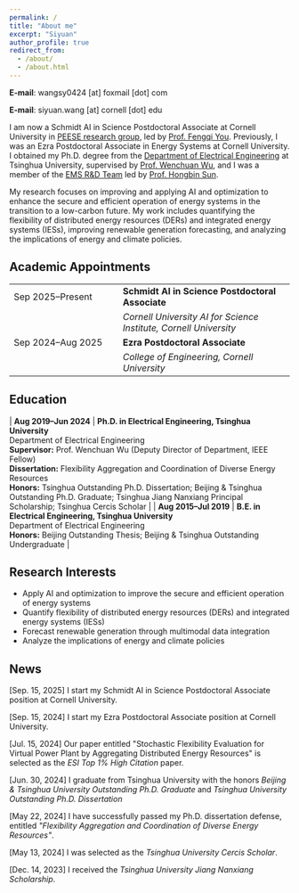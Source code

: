 ```yaml
---
permalink: /
title: "About me"
excerpt: "Siyuan"
author_profile: true
redirect_from: 
  - /about/
  - /about.html
---
```


**E-mail**: wangsy0424 [at] foxmail [dot] com

**E-mail**: siyuan.wang [at] cornell [dot] edu

I am now a Schmidt AI in Science Postdoctoral Associate at Cornell University in [PEESE research group](https://www.peese.org/), led by [Prof. Fengqi You](https://www.peese.org/professor/). Previously, I was an Ezra Postdoctoral Associate in Energy Systems at Cornell University. I obtained my Ph.D. degree from the [Department of Electrical Engineering](https://www.eea.tsinghua.edu.cn/en/index.htm) at Tsinghua University, supervised by [Prof. Wenchuan Wu](https://www.eea.tsinghua.edu.cn/en/faculties/wuwench.htm), and I was a member of the [EMS R&D Team](https://www.eea.tsinghua.edu.cn/en/info/1009/1780.htm) led by [Prof. Hongbin Sun](https://www.eea.tsinghua.edu.cn/en/faculties/shb.htm).

My research focuses on improving and applying AI and optimization to enhance the secure and efficient operation of energy systems in the transition to a low-carbon future. My work includes quantifying the flexibility of distributed energy resources (DERs) and integrated energy systems (IESs), improving renewable generation forecasting, and analyzing the implications of energy and climate policies.

## Academic Appointments
<table style="border-collapse:collapse; border:none;">
  <tr>
    <td style="width:180px; border:none;">Sep 2025–Present</td>
    <td style="border:none; font-size:inherit;">
      <b>Schmidt AI in Science Postdoctoral Associate</b>
    </td>
  </tr>
  <tr>
    <td style="border:none; font-size:inherit;"></td>
    <td style="border:none; font-size:inherit;">
      <i>Cornell University AI for Science Institute, Cornell University</i>
    </td>
  </tr>
  <tr>
    <td style="border:none; font-size:inherit;">Sep 2024–Aug 2025</td>
    <td style="border:none; font-size:inherit;">
      <b>Ezra Postdoctoral Associate</b>
    </td>
  </tr>
  <tr>
    <td style="border:none; font-size:inherit;"></td>
    <td style="border:none; font-size:inherit;">
      <i>College of Engineering, Cornell University</i>
    </td>
  </tr>
</table>


## Education
| **Aug 2019–Jun 2024** | **Ph.D. in Electrical Engineering, Tsinghua University**  
Department of Electrical Engineering  
**Supervisor:** Prof. Wenchuan Wu (Deputy Director of Department, IEEE Fellow)  
**Dissertation:** Flexibility Aggregation and Coordination of Diverse Energy Resources  
**Honors:** Tsinghua Outstanding Ph.D. Dissertation; Beijing & Tsinghua Outstanding Ph.D. Graduate; Tsinghua Jiang Nanxiang Principal Scholarship; Tsinghua Cercis Scholar |
| **Aug 2015–Jul 2019** | **B.E. in Electrical Engineering, Tsinghua University**  
Department of Electrical Engineering  
**Honors:** Beijing Outstanding Thesis; Beijing & Tsinghua Outstanding Undergraduate |


## Research Interests
* Apply AI and optimization to improve the secure and efficient operation of energy systems
* Quantify flexibility of distributed energy resources (DERs) and integrated energy systems (IESs)
* Forecast renewable generation through multimodal data integration
* Analyze the implications of energy and climate policies

## News
[Sep. 15, 2025] I start my Schmidt AI in Science Postdoctoral Associate position at Cornell University.

[Sep. 15, 2024] I start my Ezra Postdoctoral Associate position at Cornell University.

[Jul. 15, 2024] Our paper entitled "Stochastic Flexibility Evaluation for Virtual Power Plant by Aggregating Distributed Energy Resources" is selected as the *ESI Top 1% High Citation* paper.

[Jun. 30, 2024] I graduate from Tsinghua University with the honors *Beijing & Tsinghua University Outstanding Ph.D. Graduate* and *Tsinghua University Outstanding Ph.D. Dissertation*

[May 22, 2024] I have successfully passed my Ph.D. dissertation defense, entitled *"Flexibility Aggregation and Coordination of Diverse Energy Resources"*.

[May 13, 2024] I was selected as the *Tsinghua University Cercis Scholar*.

[Dec. 14, 2023] I received the *Tsinghua University Jiang Nanxiang Scholarship*.




